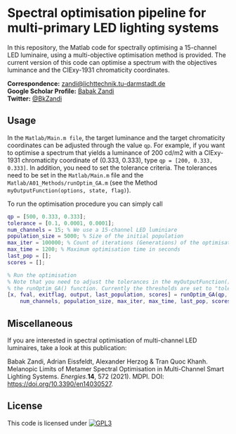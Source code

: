 # Spectral optimisation pipeline for multi-primary LED lighting systems 
In this repository, the Matlab code for spectrally optimising a 15-channel LED luminaire, using a multi-objective optimisation method is provided. The current version of this code can optimise a spectrum with the objectives luminance and the CIExy-1931 chromaticity coordinates.

**Correspondence:** [zandi@lichttechnik.tu-darmstadt.de](mailto:zandi@lichttechnik.tu-darmstadt.de)<br>
**Google Scholar Profile:** [Babak Zandi](https://scholar.google.de/citations?user=LSA7SdAAAAAJ&hl=de)<br>
**Twitter:** [@BkZandi](https://twitter.com/bkzandi)

## Usage

In the `Matlab/Main.m file`, the target luminance and the target chromaticity coordinates can be adjusted through the value `qp`. For example, if you want to optimise a spectrum that yields a luminance of 200 cd/m2 with a CIExy-1931 chromaticity coordinate of (0.333, 0.333), type `qp = [200, 0.333, 0.333]`. In addition, you need to set the tolerance criteria. The tolerances need to be set in the `Matlab/Main.m` file and the `Matlab/A01_Methods/runOptim_GA.m` (see the Method `myOutputFunction(options, state, flag)`).

To run the optimisation procedure you can simply call 

```matlab
qp = [500, 0.333, 0.333];
tolerance = [0.1, 0.0001, 0.0001];
num_channels = 15; % We use a 15-channel LED luminiare
population_size = 5000; % Size of the initial population
max_iter = 100000; % Count of iterations (Generations) of the optimisation
max_time = 1200; % Maximum optimisation time in seconds
last_pop = [];
scores = [];

% Run the optimisation
% Note that you need to adjust the tolerances in the myOutputFunction() inside
% the runOptim_GA() function. Currently the thresholds are set to "tolerance = [0.1, 0.0001, 0.0001]"
[x, fval, exitflag, output, last_population, scores] = runOptim_GA(qp,...
    num_channels, population_size, max_iter, max_time, last_pop, scores);
```

## Miscellaneous

If you are interested in spectral optimisation of multi-channel LED luminaires, take a look at this publication:

Babak Zandi, Adrian Eissfeldt, Alexander Herzog & Tran Quoc Khanh. Melanopic Limits of Metamer Spectral Optimisation in Multi-Channel Smart Lighting Systems. *Energies*.**14**, 572 (2021). MDPI. DOI: https://doi.org/10.3390/en14030527.

## License

This code is licensed under [![GPL3](https://img.shields.io/badge/License-GNU%20GPLv3-blue"/)](https://choosealicense.com/licenses/gpl-3.0/#)


